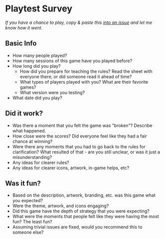 # Playtest Survey
_If you have a chance to play, copy & paste this [into an issue](https://github.com/blinks/ozymandias/issues/new) and let me know how it went._

## Basic Info
* How many people played?
* How many sessions of this game have you played before?
* How long did you play?
  * How did you prepare for teaching the rules? Read the sheet with everyone
    there, or did someone read it ahead of time?
  * What types of players played with you? What are their favorite games?
  * What version were you testing?
* What date did you play?

## Did it work?
* Was there a moment that you felt the game was "broken"? Describe what
  happened.
* How close were the scores? Did everyone feel like they had a fair chance at
  winning?
* Were there any moments that you had to go back to the rules for
  clarification? What resulted of that - are you still unclear, or was it just
  a misunderstanding?
* Any ideas for clearer rules?
* Any ideas for clearer icons, artwork, in-game helps, etc?

## Was it fun?
* Based on the description, artwork, branding, etc. was this game what you
  expected?
* Were the theme, artwork, and icons engaging?
* Did this game have the depth of strategy that you were expecting?
* What were the moments that people felt like they were having the most fun?
  The least fun?
* Assuming trivial issues are fixed, would you recommend this to someone else?

